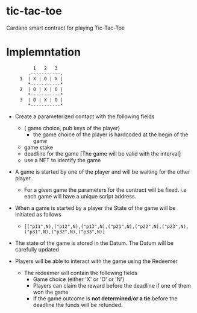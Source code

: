 # tic-tac-toe

Cardano smart contract for playing Tic-Tac-Toe

# Implemntation

```
          1   2   3
        .-----------.
     1  | X | O | X |
        *-----------*
     2  | O | X | O |
        *-----------*
     3  | O | X | O |
        *-----------*

```

- Create a parameterized contact with the following fields

  - ( game choice, pub keys of the player)
    - the game choice of the player is hardcoded at the begin of the game
  - game stake
  - deadline for the game [The game will be valid with the interval]
  - use a NFT to identify the game

- A game is started by one of the player and will be waiting for the other player.
  - For a given game the parameters for the contract will be fixed. i.e each game will have a unique script address.
- When a game is started by a player the State of the game will be initiated as follows
  - `[("p11",N),("p12",N),("p13",N),("p21",N),("p22",N),("p23",N),("p31",N),("p32",N),("p33",N)]`
- The state of the game is stored in the Datum. The Datum will be carefully updated
- Players will be able to interact with the game using the Redeemer
  - The redeemer will contain the following fields
    - Game choice (either 'X' or 'O' or 'N')
    - Players can claim the reward before the deadline if one of them won the game
    - If the game outcome is **not determined**/**or a tie** before the deadline the funds will be refunded.
